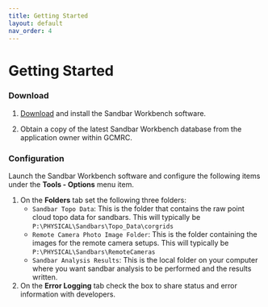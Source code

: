 ```yaml
---
title: Getting Started
layout: default
nav_order: 4
---
```


# Getting Started

### Download

1. [Download](/download) and install the Sandbar Workbench software.

2. Obtain a copy of the latest Sandbar Workbench database from the application owner within GCMRC.

### Configuration

Launch the Sandbar Workbench software and configure the following items under the **Tools - Options** menu item.

1. On the **Folders** tab set the following three folders:
    * `Sandbar Topo Data`: This is the folder that contains the raw point cloud topo data for sandbars. This will typically be `P:\PHYSICAL\Sandbars\Topo_Data\corgrids`
    * `Remote Camera Photo Image Folder`: This is the folder containing the images for the remote camera setups. This will typically be `P:\PHYSICAL\Sandbars\RemoteCameras`
    * `Sandbar Analysis Results`: This is the local folder  on your computer where you want sandbar analysis to be performed and the results written.
1. On the **Error Logging** tab check the box to share status and error information with developers.